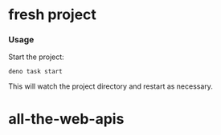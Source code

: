 # fresh project

### Usage

Start the project:

```
deno task start
```

This will watch the project directory and restart as necessary.
# all-the-web-apis
